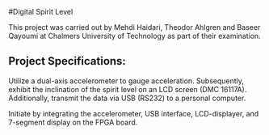 #Digital Spirit Level


This project was carried out by Mehdi Haidari, Theodor Ahlgren and Baseer Qayoumi at Chalmers University of Technology as part of their examination.

## Project Specifications:
Utilize a dual-axis accelerometer to gauge acceleration. Subsequently, exhibit the inclination of the spirit level on an LCD screen (DMC 16117A). Additionally, transmit the data via USB (RS232) to a personal computer.

Initiate by integrating the accelerometer, USB interface, LCD-displayer, and 7-segment display on the FPGA board.
